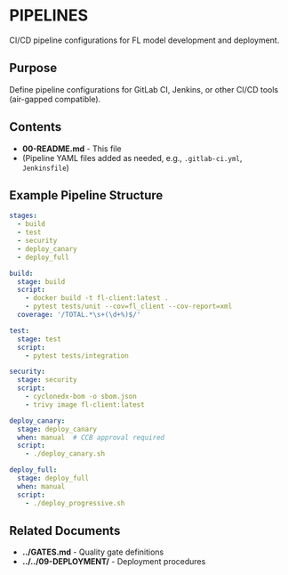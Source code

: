 # PIPELINES

CI/CD pipeline configurations for FL model development and deployment.

## Purpose

Define pipeline configurations for GitLab CI, Jenkins, or other CI/CD tools (air-gapped compatible).

## Contents

- **00-README.md** - This file
- (Pipeline YAML files added as needed, e.g., `.gitlab-ci.yml`, `Jenkinsfile`)

## Example Pipeline Structure

```yaml
stages:
  - build
  - test
  - security
  - deploy_canary
  - deploy_full

build:
  stage: build
  script:
    - docker build -t fl-client:latest .
    - pytest tests/unit --cov=fl_client --cov-report=xml
  coverage: '/TOTAL.*\s+(\d+%)$/'

test:
  stage: test
  script:
    - pytest tests/integration

security:
  stage: security
  script:
    - cyclonedx-bom -o sbom.json
    - trivy image fl-client:latest

deploy_canary:
  stage: deploy_canary
  when: manual  # CCB approval required
  script:
    - ./deploy_canary.sh

deploy_full:
  stage: deploy_full
  when: manual
  script:
    - ./deploy_progressive.sh
```

## Related Documents

- **../GATES.md** - Quality gate definitions
- **../../09-DEPLOYMENT/** - Deployment procedures

